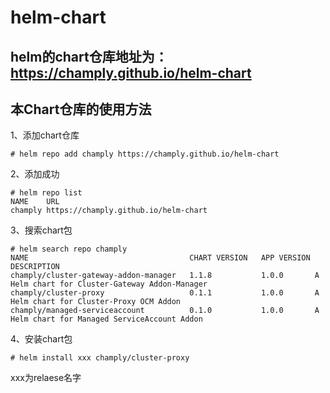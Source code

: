 # helm-chart

## helm的chart仓库地址为：https://champly.github.io/helm-chart

## 本Chart仓库的使用方法

1、添加chart仓库
```
# helm repo add champly https://champly.github.io/helm-chart
```

2、添加成功
```
# helm repo list
NAME  	URL                                   
champly	https://champly.github.io/helm-chart
```

3、搜索chart包
```
# helm search repo champly
NAME                             	    CHART VERSION	APP VERSION	DESCRIPTION
champly/cluster-gateway-addon-manager	1.1.8        	1.0.0      	A Helm chart for Cluster-Gateway Addon-Manager
champly/cluster-proxy                	0.1.1        	1.0.0      	A Helm chart for Cluster-Proxy OCM Addon
champly/managed-serviceaccount       	0.1.0        	1.0.0      	A Helm chart for Managed ServiceAccount Addon
```

4、安装chart包
```
# helm install xxx champly/cluster-proxy
```

xxx为relaese名字
